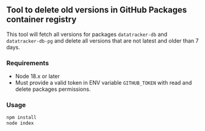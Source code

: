 ## Tool to delete old versions in GitHub Packages container registry

This tool will fetch all versions for packages `datatracker-db` and `datatracker-db-pg` and delete all versions that are not latest and older than 7 days.

### Requirements

- Node 18.x or later
- Must provide a valid token in ENV variable `GITHUB_TOKEN` with read and delete packages permissions.

### Usage

```sh
npm install
node index
```